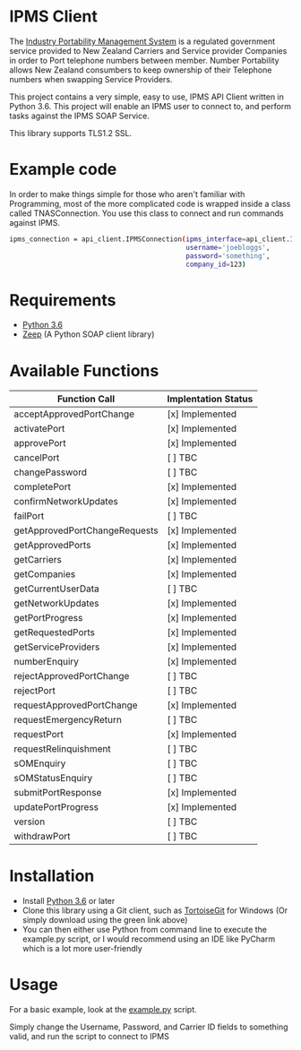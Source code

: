 # IPMS Client

The [Industry Portability Management System](https://www.tcf.org.nz/industry/numbering/number-portability/access-to-ipms/) is a regulated government service provided to New Zealand Carriers and Service provider Companies in order to Port telephone numbers between member. Number Portability allows New Zealand consumbers to keep ownership of their Telephone numbers when swapping Service Providers.

This project contains a very simple, easy to use, IPMS API Client written in Python 3.6. This project will enable an IPMS user to connect to, and perform tasks against the IPMS SOAP Service.

This library supports TLS1.2 SSL.


# Example code

In order to make things simple for those who aren't familiar with Programming, most of the more complicated code is wrapped inside a class called TNASConnection. You use this class to connect and run commands against IPMS.

```sh
ipms_connection = api_client.IPMSConnection(ipms_interface=api_client.IPMS_TRAIN,
                                            username='joebloggs',
                                            password='something',
                                            company_id=123)
```

# Requirements

  - [Python 3.6](https://www.python.org/downloads/release/python-360/)
  - [Zeep](http://docs.python-zeep.org/en/master/) (A Python SOAP client library)


# Available Functions

| Function Call  | Implentation Status |
| ------------- | ------------- |
| acceptApprovedPortChange | [x] Implemented |
| activatePort | [x] Implemented |
| approvePort | [x] Implemented |
| cancelPort | [ ] TBC |
| changePassword | [ ] TBC |
| completePort | [x] Implemented |
| confirmNetworkUpdates | [x] Implemented |
| failPort | [ ] TBC |
| getApprovedPortChangeRequests | [x] Implemented |
| getApprovedPorts | [x] Implemented |
| getCarriers | [x] Implemented |
| getCompanies | [x] Implemented |
| getCurrentUserData | [ ] TBC |
| getNetworkUpdates | [x] Implemented |
| getPortProgress | [x] Implemented |
| getRequestedPorts | [x] Implemented |
| getServiceProviders | [x] Implemented |
| numberEnquiry | [x] Implemented |
| rejectApprovedPortChange | [ ] TBC |
| rejectPort | [ ] TBC |
| requestApprovedPortChange | [x] Implemented |
| requestEmergencyReturn | [ ] TBC |
| requestPort | [x] Implemented |
| requestRelinquishment | [ ] TBC |
| sOMEnquiry | [ ] TBC |
| sOMStatusEnquiry | [ ] TBC |
| submitPortResponse | [x] Implemented |
| updatePortProgress | [x] Implemented |
| version | [ ] TBC |
| withdrawPort | [ ] TBC |


# Installation

  - Install [Python 3.6](https://www.python.org/downloads/release/python-360/) or later
  - Clone this library using a Git client, such as [TortoiseGit](https://tortoisegit.org/) for Windows (Or simply download using the green link above)
  - You can then either use Python from command line to execute the example.py script, or I would recommend using an IDE like PyCharm which is a lot more user-friendly


# Usage

For a basic example, look at the [example.py](example.py) script.

Simply change the Username, Password, and Carrier ID fields to something valid, and run the script to connect to IPMS

